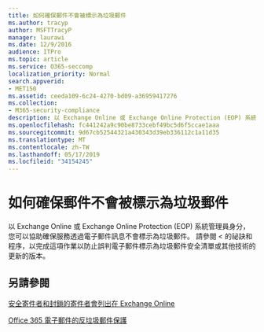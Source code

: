 ```yaml
---
title: 如何確保郵件不會被標示為垃圾郵件
ms.author: tracyp
author: MSFTTracyP
manager: laurawi
ms.date: 12/9/2016
audience: ITPro
ms.topic: article
ms.service: O365-seccomp
localization_priority: Normal
search.appverid:
- MET150
ms.assetid: ceeda109-6c24-4270-bd09-a36959417276
ms.collection:
- M365-security-compliance
description: 以 Exchange Online 或 Exchange Online Protection (EOP) 系統管理員身分，您可以協助確保服務透過電子郵件訊息不會標示為垃圾郵件。 請參閱 < 的祕訣和程序，以完成這項作業以防止誤判電子郵件標示為垃圾郵件安全清單或其他技術的更新的版本。
ms.openlocfilehash: fc441242a9c90be8733cebf49bc5d6f5ccae1aaa
ms.sourcegitcommit: 9d67cb52544321a430343d39eb336112c1a11d35
ms.translationtype: MT
ms.contentlocale: zh-TW
ms.lasthandoff: 05/17/2019
ms.locfileid: "34154245"
---
```

# <a name="how-to-help-ensure-that-a-message-isnt-marked-as-spam"></a>如何確保郵件不會被標示為垃圾郵件

以 Exchange Online 或 Exchange Online Protection (EOP) 系統管理員身分，您可以協助確保服務透過電子郵件訊息不會標示為垃圾郵件。 請參閱 < 的祕訣和程序，以完成這項作業以<b0>防止誤判電子郵件標示為垃圾郵件安全清單或其他技術</b0>的更新的版本。 
  
## <a name="see-also"></a>另請參閱

[安全寄件者和封鎖的寄件者會列出在 Exchange Online](safe-sender-and-blocked-sender-lists-faq.md)

[Office 365 電子郵件的反垃圾郵件保護](https://support.office.com/article/Office-365-Email-Anti-Spam-Protection-6a601501-a6a8-4559-b2e7-56b59c96a586)

